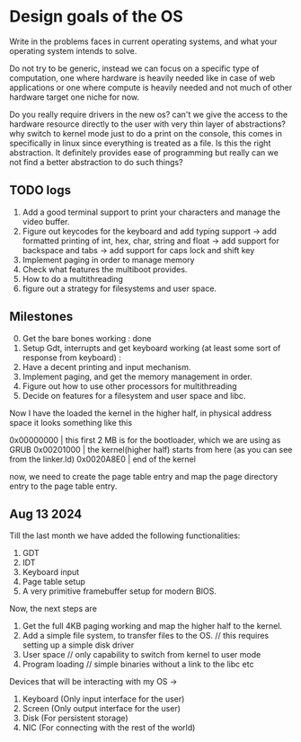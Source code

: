 # Design goals of the OS

Write in the problems faces in current operating systems, and what your operating system
intends to solve. 

Do not try to be generic, instead we can focus on a specific type of computation,
one where hardware is heavily needed like in case of web applications
or one where compute is heavily needed and not much of other hardware 
target one niche for now. 

Do you really require drivers in the new os? can't we give the access to the hardware resource
directly to the user with very thin layer of abstractions? why switch to kernel mode just to do
a print on the console, this comes in specifically in linux since everything is treated as a file.
Is this the right abstraction. It definitely provides ease of programming but really can we not
find a better abstraction to do such things?

## TODO logs

1. Add a good terminal support to print your characters and manage the video buffer.
2. Figure out keycodes for the keyboard and add typing support
    -> add formatted printing of int, hex, char, string and float
    -> add support for backspace and tabs
    -> add support for caps lock and shift key
3. Implement paging in order to manage memory
4. Check what features the multiboot provides.
5. How to do a multithreading
6. figure out a strategy for filesystems and user space.

## Milestones

0. Get the bare bones working : done 
1. Setup Gdt, interrupts and get keyboard working  (at least some sort of response from keyboard) : 
2. Have a decent printing and input mechanism.
2. Implement paging, and get the memory management in order.
3. Figure out how to use other processors for multithreading
4. Decide on features for a filesystem and user space and libc.

Now I have the loaded the kernel in the higher half, in physical address space it looks something like this

0x00000000 | this first 2 MB is for the bootloader, which we are using as GRUB
0x00201000 | the kernel(higher half) starts from here (as you can see from the linker.ld)
0x0020A8E0 | end of the kernel

now, we need to create the page table entry and map the page directory entry to the
page table entry. 

## Aug 13 2024

Till the last month we have added the following functionalities:
1. GDT
2. IDT
3. Keyboard input
4. Page table setup
5. A very primitive framebuffer setup for modern BIOS. 

Now, the next steps are
1. Get the full 4KB paging working and map the higher half to the kernel.
2. Add a simple file system, to transfer files to the OS. // this requires setting up a simple disk driver
3. User space // only capability to switch from kernel to user mode
4. Program loading // simple binaries without a link to the libc etc


Devices that will be interacting with my OS ->
1. Keyboard (Only input interface for the user)
2. Screen (Only output interface for the user)
3. Disk (For persistent storage)
4. NIC (For connecting with the rest of the world)